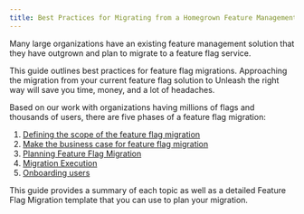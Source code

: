 ```yaml
---
title: Best Practices for Migrating from a Homegrown Feature Management Solution
---
```


Many large organizations have an existing feature management solution that they have outgrown and plan to migrate to a feature flag service.

This guide outlines best practices for feature flag migrations.  Approaching the migration from your current feature flag solution to Unleash the right way will save you time, money, and a lot of headaches. 

Based on our work with organizations having millions of flags and thousands of users, there are five phases of a feature flag migration:

1. [Defining the scope of the feature flag migration](./feature-flag-migration-scope.md)
2. [Make the business case for feature flag migration](./business-case-feature-flag-migration.md)
3. [Planning Feature Flag Migration](./planning-feature-flag-migration.md)
4. [Migration Execution](./how-to-execute-feature-flag-migration.md)
5. [Onboarding users](./onbording-users-to-feature-flag-service.md)

This guide provides a summary of each topic as well as a detailed Feature Flag Migration template that you can use to plan your migration.
